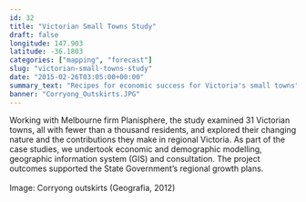 ```yaml
---
id: 32
title: "Victorian Small Towns Study"
draft: false
longitude: 147.903
latitude: -36.1803
categories: ["mapping", "forecast"]
slug: "victorian-small-towns-study"
date: "2015-02-26T03:05:00+00:00"
summary_text: "Recipes for economic success for Victoria's small towns"
banner: "Corryong_Outskirts.JPG"
---
```


<span>Working with Melbourne firm Planisphere, the study examined 31 Victorian towns, all with fewer than a thousand residents, and explored their changing nature and the contributions they make in regional Victoria. As part of the case studies, we undertook economic and demographic modelling, geographic information system (GIS) and consultation. The project outcomes supported the State Government’s regional growth plans.&nbsp;<br><br><span class="wysiwyg-color-silver">Image: Corryong outskirts (Geografia, 2012)</span></span>
